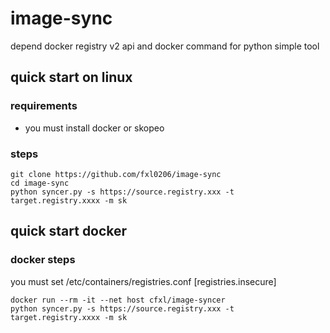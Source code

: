 # image-sync

depend docker registry v2 api and docker command for python simple tool

## quick start on linux

### requirements

* you must install docker or skopeo

### steps

```shell
git clone https://github.com/fxl0206/image-sync
cd image-sync
python syncer.py -s https://source.registry.xxx -t target.registry.xxxx -m sk
```

## quick start docker

### docker steps

you must set /etc/containers/registries.conf [registries.insecure] 

```shell
docker run --rm -it --net host cfxl/image-syncer
python syncer.py -s https://source.registry.xxx -t target.registry.xxxx -m sk
```
